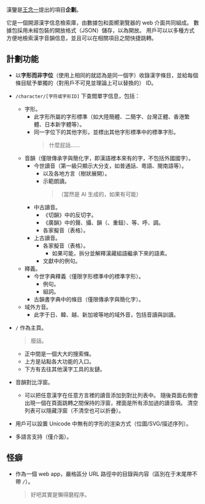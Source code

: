 漢鑒是[王念一](https://github.com/wangnianyi2001/)提出的項目**企劃**。

它是一個開源漢字信息檢索庫，由數據包和面嚮瀏覽器的 web 介面共同組成。
數據包採用未經包裝的開放格式（JSON）儲存，以為開放。
用戶可以以多種方式方便地檢索漢字音韻信息，並且可以在相關項目之間快捷跳轉。

## 計劃功能

- 以**字形而非字位**（使用上相同的就認為是同一個字）收錄漢字條目，並給每個條目賦予單獨的（對用戶不可見並理論上可以替換的） ID。

- `/character/[字符或字形ID]` 下查閲單字信息，包括：
	- 字形。
		- 此字形所屬的字形標準（如大陸簡體、二簡字、台灣正體、香港繁體、日本新字體等）。
		- 同一字位下的其他字形，並標出其他字形標準中的標準字形。
			> 什麼屁話……
	- 音韻（僅限傳承字與簡化字，即漢語裡本來有的字，不包括外國國字）。
		- 今世讀音（第一級只顯示大分支，如普通話、粵語、閩南語等）。
			- 以及各地方言（樹狀展開）。
			- 示範朗讀。
				> （當然是 AI 生成的，如果有可能）
		- 中古讀音。
			- 《切韻》中的反切字。
			- 《廣韻》中的聲、攝、韻（、重鈕）、等、呼、調。
			- 各家擬音（表格）。
		- 上古讀音。
			- 各家擬音（表格）。
				- 如果可能，拆分並解釋漢藏組語繼承下來的語素。
			- 文獻中的例句。
	- 釋義。
		- 今世字典釋義（僅限字形標準中的標準字形）。
			- 例句。
			- 組詞。
		- 古韻書字典中的條目（僅限傳承字與簡化字）。
	- 域外方音。
		- 此字于日、韓、越、新加坡等地的域外音，包括音讀與訓讀。

- `/` 作為主頁。
	> 廢話。
	- 正中間是一個大大的搜索條。
	- 上方是站點各大功能的入口。
	- 下方有去往其他漢字工具的友鏈。

- 音韻對比浮窗。
	- 可以把任意漢字在任意方言裡的讀音添加到對比列表中。
		隨後頁面右側會出現一個在頁面跳轉之間保持的浮窗，裡面是所有添加過的讀音項。
		清空列表可以隱藏浮窗（不清空也可以折疊）。

- 用戶可以設置 Unicode 中無有的字形的渲染方式（位圖/SVG/描述序列）。

- 多語言支持（僅介面）。

## 怪癖

- 作為一個 web app，嚴格區分 URL 路徑中的目錄與内容（區別在于末尾帶不帶 `/`）。
	> 好吧其實是懶得磨程序。